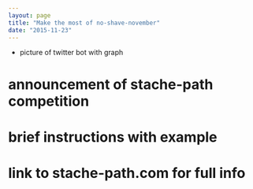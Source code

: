 ```yaml
---
layout: page
title: "Make the most of no-shave-november"
date: "2015-11-23"
---
```


* picture of twitter bot with graph

# announcement of stache-path competition

# brief instructions with example

# link to stache-path.com for full info
